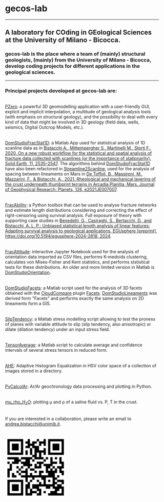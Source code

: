 # gecos-lab
---
## A laboratory for COding in GEological Sciences at the University of Milano - Bicocca.

### gecos-lab is the place where a team of (mainly) structural geologists, (mainly) from the University of Milano - Bicocca, develop coding projects for different applications in the geological sciences.
---
### Principal projects developed at gecos-lab are:
\
[PZero](https://github.com/andrea-bistacchi/PZero): a powerful 3D geomodelling application with a user-friendly GUI, explicit and implicit interpolation, a multitude of geological analysis tools (with emphasis on structural geology), and the possibility to deal with every kind of data that might be involved in 3D geology (field data, wells, seismics, Digital Outcrop Models, etc.).
\
\
\
[DomStudioFracStat1D](https://github.com/gecos-lab/DomStudioFracStat1D): a Matlab App used for statistical analysis of 1D scanline data as in [Bistacchi A., Mittempergher S., Martinelli M., Storti F., 2020. On a new robust workflow for the statistical and spatial analysis of fracture data collected with scanlines (or the importance of stationarity), Solid Earth, 11, 2535–2547](https://doi.org/10.5194/se-11-2535-2020). The algorithms behind [DomStudioFracStat1D](https://github.com/gecos-lab/DomStudioFracStat1D) have also been refactored in [Streamline2Scanline](https://github.com/gecos-lab/Streamline2Scanline), used for the analysis of spacing between lineaments on Mars in [De Toffoli, B., Massironi, M., Mazzarini, F., & Bistacchi, A., 2021. Rheological and mechanical layering of the crust underneath thumbprint terrains in Arcadia Planitia, Mars. Journal of Geophysical Research: Planets, 126, e2021JE007007](https://agupubs.onlinelibrary.wiley.com/doi/full/10.1029/2021JE007007).
\
\
\
[FracAbility](https://github.com/gecos-lab/FracAbility): a Python toolbox that can be used to analyse fracture networks and estimate length distributions considering and correcting the effect of right-censoring using survival analysis. Full exposure of theory with supporting case studies in [Benedetti, G., Casiraghi, S., Bertacchi, D., and Bistacchi, A. L. P.: Unbiased statistical length analysis of linear features: Adapting survival analysis to geological applications, EGUsphere [preprint], https://doi.org/10.5194/egusphere-2024-2818, 2024](https://egusphere.copernicus.org/preprints/2024/egusphere-2024-2818/).
\
\
\
[FracAttitude](https://github.com/gecos-lab/FracAttitude): interactive Jupyter Notebook used for the analysis of orientation data imported as CSV files, performs K-medoids clustering, calculates von Mises-Fisher and Kent statistics, and performs ststistical tests for these distributions. An older and more limited version in Matlab is [DomStudioOrientation](https://github.com/gecos-lab/DomStudioOrientation).
\
\
\
[DomStudioFacets](https://github.com/gecos-lab/DomStudioFacets): a Matlab script used for the analysis of 3D facets obtained with the [CloudCompare](https://www.danielgm.net/cc/) plugin [Facets](https://www.cloudcompare.org/doc/wiki/index.php/Facets_(plugin)). [DomStudioLineaments](https://github.com/gecos-lab/DomStudioLineaments) was derived form "Facets" and performs exactly the same analysis on 2D lineaments form a GIS.
\
\
\
[SlipTendency](https://github.com/gecos-lab/SlipTendency): a Matlab stress modelling script allowing to test the proness of planes with variable attitude to slip (slip tendency, also anisotropic) or dilate (dilation tendency) under an input stress field.
\
\
\
[TensorAverage](https://github.com/gecos-lab/TensorAverage): a Matlab script to calculate average and confidence intervals of several stress tensors in reduced form.
\
\
\
[AHE](https://github.com/gecos-lab/AHE): Adaptive Histogram Equalization in HSV color space of a collection of images stored in a directory.
\
\
\
[PyCalcolAr](https://github.com/gecos-lab/PyCalcolAr): Ar/Ar geochronology data processing and plotting in Python.
\
\
\
[mu_rho_H<sub>2</sub>O](https://github.com/gecos-lab/mu_rho_H2O): plotting μ and ρ of a saline fluid vs. P, T in the crust.
\
\
\
If you are interested in a collaboration, please write an email to andrea.bistacchi@unimib.it.
\
\
\
<img src='https://github.com/gecos-lab/.github/blob/main/profile/gecos-lab-QR.png' width='200'>

<!--
text under this line does not appear

- A short introduction - what is your organization all about? - DONE, TO BE IMPROVED

- Contribution guidelines - how can the community get involved? - DONE, TO BE IMPROVED

- Useful resources - where can the community find your docs? Is there anything else the community should know? - TO BE COMPLETED. REPOS NOT YET IMPORTED OR CITED ARE:

[PZero](https://github.com/andrea-bistacchi/PZero) -> data repos go under this

[DomStudioLineaments](https://github.com/gecos-lab/DomStudioLineaments)

[DomStudioFacets](https://github.com/andrea-bistacchi/DomStudioFacets)

[DomStudioOrientation](https://github.com/andrea-bistacchi/DomStudioOrientation)
